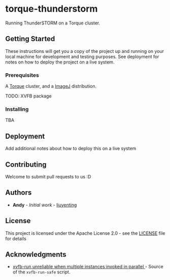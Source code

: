 # torque-thunderstorm
Running ThunderSTORM on a Torque cluster.

## Getting Started
These instructions will get you a copy of the project up and running on your local machine for development and testing purposes. See deployment for notes on how to deploy the project on a live system.

### Prerequisites
A [Torque](http://www.adaptivecomputing.com/support/download-center/torque-download/) cluster, and a [ImageJ](https://imagej.nih.gov/ij/download.html) distribution.

TODO: XVFB package

### Installing
TBA

## Deployment
Add additional notes about how to deploy this on a live system

## Contributing
Welcome to submit pull requests to us :D

## Authors
* **Andy** - *Initial work* - [liuyenting](https://github.com/liuyenting)

## License
This project is licensed under the Apache License 2.0 - see the [LICENSE](LICENSE) file for details

## Acknowledgments
* [xvfb-run unreliable when multiple instances invoked in parallel
](https://stackoverflow.com/a/30336424) - Source of the `xvfb-run-safe` script.
